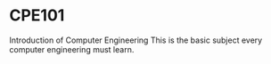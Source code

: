 # CPE101
Introduction of Computer Engineering
This is the basic subject every computer engineering must learn.

